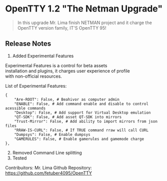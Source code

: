# OpenTTY 1.2 "The Netman Upgrade"

> In this upgrade Mr. Lima finish 
> NETMAN project and it charge the OpenTTY
> version family, IT'S OpenTTY 95!

## Release Notes

1. Added Experimental Features

Experimental Features is a control for beta assets  
installation and plugins, it charges user experience of profile  
with non-official resources.  

List of Experimental Features:
```
{
	"Are-ROOT": False, # Beahivor as computer admin
	"ENABLE": False, # Add command enable and disable to control acessible commands
	"Desktop": False, # Add support for Virtual Desktop emulation
	"QT-SDK": False, # Add asset QT-SDK into mirrors
	"Trust-Mirror": False, # Add ability to import mirrors from json files
	"RRAW-IS-CURL": False, # If TRUE command rraw will call CURL
	"Dumpsys": False, # Enable dumpsys
	"GAMERULES": False, # Enable gamerules and gamemode charge
},
```

2. Removed Command Line splitting
3. Tested 


Contribuitors: Mr. Lima
Github Repository: https://github.com/fetuber4095/OpenTTY